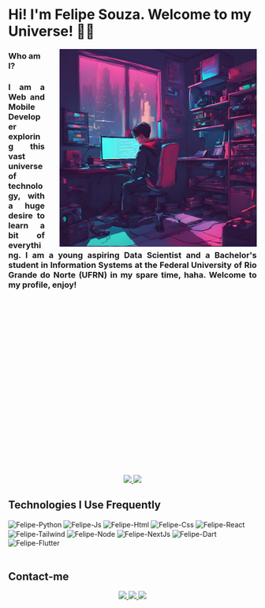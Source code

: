 # Hi! I'm Felipe Souza. Welcome to my Universe! 🚀🌖

<!--
**FelipeSouza14/FelipeSouza14** is a ✨ _special_ ✨ repository because its `README.md` (this file) appears on your GitHub profile.

Here are some ideas to get you started:

- 🔭 I’m currently working on ...
- 🌱 I’m currently learning ...
- 👯 I’m looking to collaborate on ...
- 🤔 I’m looking for help with ...
- 💬 Ask me about ...
- 📫 How to reach me: ...
- 😄 Pronouns: ...
- ⚡ Fun fact: ...
-->

<img align="right" style="padding-left: 30px; " height="400" width="400" src="assets/imagem-rosa-azul.png" />

### Who am I?
<h3 style="text-align: justify; padding-bottom: 200px;">I am a Web and Mobile Developer exploring this vast universe of technology, with a huge desire to learn a bit of everything. I am a young aspiring Data Scientist and a Bachelor's student in Information Systems at the Federal University of Rio Grande do Norte (UFRN) in my spare time, haha. Welcome to my profile, enjoy!</h3>
<br/>
<br/>
<br/>
<br/>
<br/>
<br/>
<br/>
<h1></h1>

<div align="center">
    <a href="https://github.com/FelipeSouza14">
        <img height="180em" src="https://github-readme-stats.vercel.app/api?username=FelipeSouza14&show_icons=true&theme=radical&include_all_commits=true&count_private=true" />
        <img height="180em" src="https://github-readme-stats.vercel.app/api/top-langs/?username=FelipeSouza14&hide=c%2B%2B,cmake,objective-c&layout=compact&langs_count=8&theme=radical"/>
    </a>  
</div>

<h2>Technologies I Use Frequently</h2>
<div style = "dysplay: inline_block">
  <img align="center" alt="Felipe-Python" height="30" width="40" src="https://cdn.jsdelivr.net/gh/devicons/devicon@latest/icons/python/python-original.svg" />
  <img align="center" alt="Felipe-Js" height="30" width="40" src="https://cdn.jsdelivr.net/gh/devicons/devicon@latest/icons/javascript/javascript-original.svg" />
  <img align="center" alt="Felipe-Html" height="30" width="40" src="https://cdn.jsdelivr.net/gh/devicons/devicon@latest/icons/html5/html5-original.svg" />
  <img align="center" alt="Felipe-Css" height="30" width="40" src="https://cdn.jsdelivr.net/gh/devicons/devicon@latest/icons/css3/css3-original.svg" />
  <img align="center" alt="Felipe-React" height="30" width="40" src="https://cdn.jsdelivr.net/gh/devicons/devicon@latest/icons/react/react-original.svg" />
  <img align="center" alt="Felipe-Tailwind" height="30" width="40" src="https://cdn.jsdelivr.net/gh/devicons/devicon@latest/icons/tailwindcss/tailwindcss-original.svg" />
  <img align="center" alt="Felipe-Node" height="30" width="40" src="https://cdn.jsdelivr.net/gh/devicons/devicon@latest/icons/nodejs/nodejs-original.svg" />
  <img align="center" alt="Felipe-NextJs" height="30" width="40" src="https://cdn.jsdelivr.net/gh/devicons/devicon@latest/icons/nextjs/nextjs-original.svg" />
  <img align="center" alt="Felipe-Dart" height="30" width="40" src="https://cdn.jsdelivr.net/gh/devicons/devicon@latest/icons/dart/dart-original.svg" />
  <img align="center" alt="Felipe-Flutter" height="30" width="40" src="https://cdn.jsdelivr.net/gh/devicons/devicon@latest/icons/flutter/flutter-original.svg" />
</div>
<br/>
<h2>Contact-me</h2>
<div align="center">
    <a href="mailto:felipe.dev.2003@gmail.com">
        <img style="cursor: pointer;" src="https://img.shields.io/badge/Gmail-D14836?style=for-the-badge&logo=gmail&logoColor=white">
    </a>
    <a href="https://www.instagram.com/felipesouza_bs/">
        <img style="cursor: pointer;" src="https://img.shields.io/badge/Instagram-E4405F?style=for-the-badge&logo=instagram&logoColor=white">
    </a>
    <a href="https://www.linkedin.com/in/felipe-souza-71a864239/">
        <img style="cursor: pointer;" src="https://img.shields.io/badge/LinkedIn-0077B5?style=for-the-badge&logo=linkedin&logoColor=white">
    </a>
</div>
